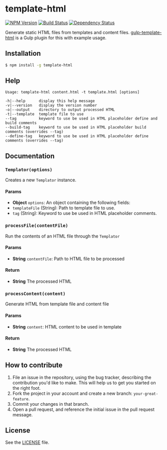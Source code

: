 # template-html

[![NPM Version](https://img.shields.io/npm/v/template-html.svg)](https://www.npmjs.com/package/template-html)
[![Build Status](https://img.shields.io/travis/grit96/template-html.svg)](https://travis-ci.org/grit96/template-html)
[![Dependency Status](https://img.shields.io/david/grit96/template-html.svg)](https://david-dm.org/grit96/template-html)

Generate static HTML files from templates and content files. [gulp-template-html](https://github.com/grit96/gulp-template-html) is a Gulp plugin for this with example usage.


## Installation
```sh
$ npm install -g template-html
```

## Help

```
Usage: template-html content.html -t template.html [options]

-h|--help      display this help message
-v|--version   display the version number
-o|--output    directory to output processed HTML
-t|--template  template file to use
--tag          keyword to use be used in HTML placeholder define and build comments
--build-tag    keyword to use be used in HTML placeholder build comments (overrides --tag)
--define-tag   keyword to use be used in HTML placeholder define comments (overrides --tag)
```

## Documentation

### `Templator(options)`
Creates a new `Templator` instance.

#### Params
- **Object** `options`: An object containing the following fields:
 - `templateFile` (String): Path to template file to use.
 - `tag` (String): Keyword to use be used in HTML placeholder comments.

### `processFile(contentFile)`
Run the contents of an HTML file through the `Templator`

#### Params
- **String** `contentFile`: Path to HTML file to be processed

#### Return
- **String** The processed HTML

### `processContent(content)`
Generate HTML from template file and content file

#### Params
- **String** `content`: HTML content to be used in template

#### Return
- **String** The processed HTML


## How to contribute

1. File an issue in the repository, using the bug tracker, describing the
   contribution you'd like to make. This will help us to get you started on the
   right foot.
2. Fork the project in your account and create a new branch:
   `your-great-feature`.
3. Commit your changes in that branch.
4. Open a pull request, and reference the initial issue in the pull request
   message.


## License
See the [LICENSE](./LICENSE) file.
